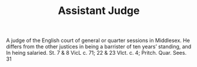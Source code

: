 ---
title: Assistant Judge
letter: A
permalink: "/definitions/bld-assistant-judge.html"
body: A judge of the English court of general or quarter sessions in Middlesex. He
  differs from the other justices in being a barrister of ten years’ standing, and
  In heing salaried. St. 7 & 8 VicL c. 71; 22 & 23 Vlct. c. 4; Pritch. Quar. Sees.
  31
published_at: '2018-07-07'
source: Black's Law Dictionary 2nd Ed (1910)
layout: post
---